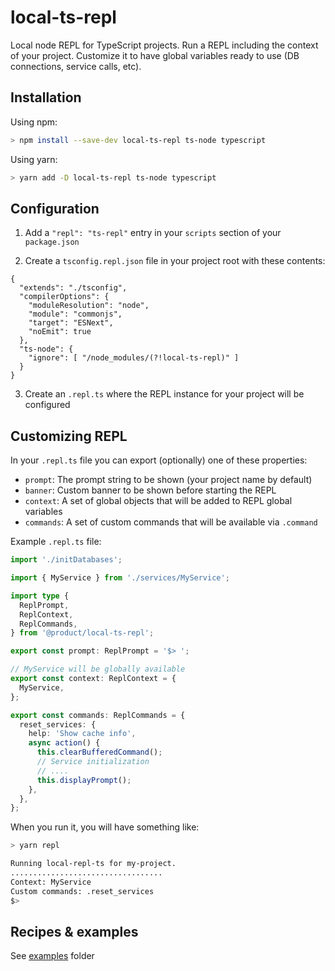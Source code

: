 # local-ts-repl

Local node REPL for TypeScript projects. Run a REPL including the context of your project.
Customize it to have global variables ready to use (DB connections, service calls, etc).

## Installation

Using npm:

```sh
> npm install --save-dev local-ts-repl ts-node typescript
```

Using yarn:

```sh
> yarn add -D local-ts-repl ts-node typescript
```

## Configuration

1. Add a `"repl": "ts-repl"` entry in your `scripts` section of your `package.json`

2. Create a `tsconfig.repl.json` file in your project root with these contents:

```
{
  "extends": "./tsconfig",
  "compilerOptions": {
    "moduleResolution": "node",
    "module": "commonjs",
    "target": "ESNext",
    "noEmit": true
  },
  "ts-node": {
    "ignore": [ "/node_modules/(?!local-ts-repl)" ]
  }
}
```

3. Create an `.repl.ts` where the REPL instance for your project will be configured

## Customizing REPL

In your `.repl.ts` file you can export (optionally) one of these properties:

- `prompt`: The prompt string to be shown (your project name by default)
- `banner`: Custom banner to be shown before starting the REPL
- `context`: A set of global objects that will be added to REPL global variables
- `commands`: A set of custom commands that will be available via `.command`

Example `.repl.ts` file:

```ts
import './initDatabases';

import { MyService } from './services/MyService';

import type {
  ReplPrompt,
  ReplContext,
  ReplCommands,
} from '@product/local-ts-repl';

export const prompt: ReplPrompt = '$> ';

// MyService will be globally available
export const context: ReplContext = {
  MyService,
};

export const commands: ReplCommands = {
  reset_services: {
    help: 'Show cache info',
    async action() {
      this.clearBufferedCommand();
      // Service initialization
      // ....
      this.displayPrompt();
    },
  },
};
```

When you run it, you will have something like:

```sh
> yarn repl

Running local-repl-ts for my-project.
..................................
Context: MyService
Custom commands: .reset_services
$>

```

## Recipes & examples

See [examples](./examples) folder
